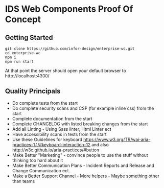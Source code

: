 # IDS Web Components Proof Of Concept

## Getting Started 

```
git clone https://github.com/infor-design/enterprise-wc.git
cd enterprise-wc
npm i 
npm run start
```

At that point the server should open your default browser to http://localhost:4300/

## Quality Principals

- Do complete tests from the start
- Do complete security scans and CSP (for example inline css) from the start 
- Complete documentation from the start 
- Complete CHANGELOG with listed breaking changes from the start 
- Add all Linting - Using Sass linter, Html Linter ect
- Have accessibility scans in tests from the start
- Use these Guidelines for keyboard https://www.w3.org/TR/wai-aria-practices-1.1/#keyboard-interaction-12 and also  http://w3c.github.io/aria-practices/#button
- Make Better "Marketing" - convince people to use the stuff without thinking too hard about it
- Make Better Communication Plans - Incident Reports and Release and Change Communication ect.
- Make a Better Support Channel - More helpers - Maybe something other than teams
